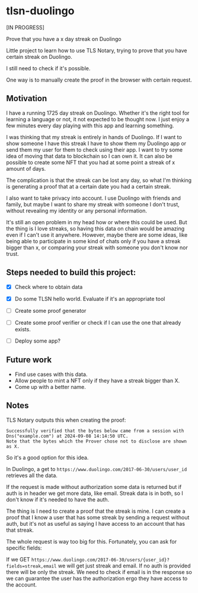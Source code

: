 # tlsn-duolingo

[IN PROGRESS]

Prove that you have a x day streak on Duolingo

Little project to learn how to use TLS Notary, trying to prove that you have certain streak on Duolingo.

I still need to check if it's possible. 

One way is to manually create the proof in the browser with certain request.


## Motivation
I have a running 1725 day streak on Duolingo. Whether it's the right tool for learning a language or not, it not expected to be thought now. I just enjoy a few minutes every day playing with this app and learning something. 

I was thinking that my streak is entirely in hands of Duolingo. If I want to show someone I have this streak I have to show them my Duolingo app or send them my user for them to check using their app. I want to try some idea of moving that data to blockchain so I can own it. It can also be possible to create some NFT that you had at some point a streak of x amount of days.

The complication is that the streak can be lost any day, so what I'm thinking is generating a proof that at a certain date you had a certain streak. 

I also want to take privacy into account. I use Duolingo with friends and family, but maybe I want to share my streak with someone I don't trust, without revealing my identity or any personal information.

It's still an open problem in my head how or where this could be used. But the thing is I love streaks, so having this data on chain would be amazing even if I can't use it anywhere. However, maybe there are some ideas, like being able to participate in some kind of chats only if you have a streak bigger than x, or comparing your streak with someone you don't know nor trust.


## Steps needed to build this project:
- [X] Check where to obtain data
- [X] Do some TLSN hello world. Evaluate if it's an appropriate tool
- [ ] Create some proof generator
- [ ] Create some proof verifier or check if I can use the one that already exists.
- [ ] Deploy some app?


## Future work
* Find use cases with this data.
* Allow people to mint a NFT only if they have a streak bigger than X.
* Come up with a better name.


## Notes
TLS Notary outputs this when creating the proof:
```
Successfully verified that the bytes below came from a session with Dns("example.com") at 2024-09-08 14:14:50 UTC.
Note that the bytes which the Prover chose not to disclose are shown as X.
```
So it's a good option for this idea.


In Duolingo, a get to `https://www.duolingo.com/2017-06-30/users/user_id` retrieves all the data.

If the request is made without authorization some data is returned but if auth is in header we get more data, like email. Streak data is in both, so I don't know if it's needed to have the auth.

The thing is I need to create a proof that the streak is mine. I can create a proof that I know a user that has some streak by sending a request without auth, but it's not as useful as saying I have access to an account that has that streak.


The whole request is way too big for this. Fortunately, you can ask for specific fields:

If we GET `https://www.duolingo.com/2017-06-30/users/{user_id}?fields=streak,email` we will get just streak and email. If no auth is provided there will be only the streak. We need to check if email is in the response so we can guarantee the user has the authorization ergo they have access to the account.
